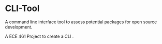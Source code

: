 # CLI-Tool
A command line interface tool to assess potential packages for open source development.

A ECE 461 Project to create a CLI .

